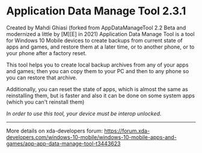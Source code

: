 # Application Data Manage Tool 2.3.1
  Created by Mahdi Ghiasi
(forked from AppDataManageTool 2.2 Beta and modernized a little by [M][E] in 2021)
Application Data Manage Tool is a tool for Windows 10 Mobile devices to create backups from current state of apps 
and games, and restore them at a later time, or to another phone, or to your phone after a factory reset.

This tool helps you to create local backup archives from any of your apps and games; 
then you can copy them to your PC and then to any phone so you can restore that archive.

Additionally, you can reset the state of apps, which is almost the same as reinstalling them, but is faster  and also it can be done on some system apps (which you can't reinstall them)

*In order to use this tool, your device must be interop unlocked.*

---

More details on xda-developers forum: 
https://forum.xda-developers.com/windows-10-mobile/windows-10-mobile-apps-and-games/app-app-data-manage-tool-t3443623

